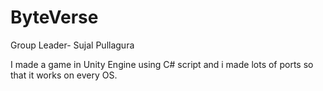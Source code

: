 # ByteVerse
Group Leader- Sujal Pullagura 

I made a game in Unity Engine using C# script and i made lots of ports so that it works on every OS.
